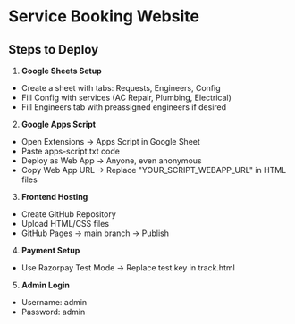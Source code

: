# Service Booking Website

## Steps to Deploy

1. **Google Sheets Setup**
- Create a sheet with tabs: Requests, Engineers, Config
- Fill Config with services (AC Repair, Plumbing, Electrical)
- Fill Engineers tab with preassigned engineers if desired

2. **Google Apps Script**
- Open Extensions → Apps Script in Google Sheet
- Paste apps-script.txt code
- Deploy as Web App → Anyone, even anonymous
- Copy Web App URL → Replace "YOUR_SCRIPT_WEBAPP_URL" in HTML files

3. **Frontend Hosting**
- Create GitHub Repository
- Upload HTML/CSS files
- GitHub Pages → main branch → Publish

4. **Payment Setup**
- Use Razorpay Test Mode → Replace test key in track.html

5. **Admin Login**
- Username: admin
- Password: admin
